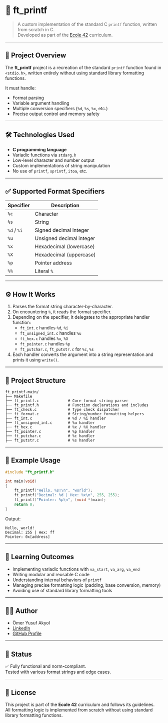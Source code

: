 # 🔢 ft_printf

> A custom implementation of the standard C `printf` function, written from scratch in C.  
> Developed as part of the [Ecole 42](https://42.fr) curriculum.

---

## 📌 Project Overview

The **ft_printf** project is a recreation of the standard `printf` function found in `<stdio.h>`, written entirely without using standard library formatting functions.

It must handle:
- Format parsing
- Variable argument handling
- Multiple conversion specifiers (`%d`, `%s`, `%x`, etc.)
- Precise output control and memory safety

---

## 🛠️ Technologies Used

- **C programming language**
- Variadic functions via `stdarg.h`
- Low-level character and number output
- Custom implementations of string manipulation
- No use of `printf`, `sprintf`, `itoa`, etc.

---

## ✅ Supported Format Specifiers

| Specifier | Description                  |
|----------|------------------------------|
| `%c`     | Character                     |
| `%s`     | String                        |
| `%d` / `%i` | Signed decimal integer    |
| `%u`     | Unsigned decimal integer      |
| `%x`     | Hexadecimal (lowercase)       |
| `%X`     | Hexadecimal (uppercase)       |
| `%p`     | Pointer address               |
| `%%`     | Literal `%`                   |

---

## ⚙️ How It Works

1. Parses the format string character-by-character.
2. On encountering `%`, it reads the format specifier.
3. Depending on the specifier, it delegates to the appropriate handler function:
   - `ft_int.c` handles `%d`, `%i`
   - `ft_unsigned_int.c` handles `%u`
   - `ft_hex.c` handles `%x`, `%X`
   - `ft_pointer.c` handles `%p`
   - `ft_putchar.c`, `ft_putstr.c` for `%c`, `%s`
4. Each handler converts the argument into a string representation and prints it using `write()`.

---

## 📁 Project Structure

```
ft_printf-main/
├── Makefile
├── ft_printf.c             # Core format string parser
├── ft_printf.h             # Function declarations and includes
├── ft_check.c              # Type check dispatcher
├── ft_format.c             # String/number formatting helpers
├── ft_int.c                # %d / %i handler
├── ft_unsigned_int.c       # %u handler
├── ft_hex.c                # %x / %X handler
├── ft_pointer.c            # %p handler
├── ft_putchar.c            # %c handler
├── ft_putstr.c             # %s handler
```

---

## 🧪 Example Usage

```c
#include "ft_printf.h"

int main(void)
{
    ft_printf("Hello, %s!\n", "world");
    ft_printf("Decimal: %d | Hex: %x\n", 255, 255);
    ft_printf("Pointer: %p\n", (void *)main);
    return 0;
}
```

Output:

```
Hello, world!
Decimal: 255 | Hex: ff
Pointer: 0x[address]
```

---

## 🧠 Learning Outcomes

- Implementing variadic functions with `va_start`, `va_arg`, `va_end`
- Writing modular and reusable C code
- Understanding internal behaviors of `printf`
- Managing precise formatting logic (padding, base conversion, memory)
- Avoiding use of standard library formatting tools

---

## 👨‍💻 Author

- Ömer Yusuf Akyol  
- [LinkedIn](https://www.linkedin.com/in/%C3%B6mer-yusuf-akyol-843a62240)  
- [GitHub Profile](https://github.com/omeryusufakyol)

---

## 🏁 Status

✅ Fully functional and norm-compliant.  
Tested with various format strings and edge cases.

---

## 📜 License

This project is part of the **Ecole 42** curriculum and follows its guidelines.  
All formatting logic is implemented from scratch without using standard library formatting functions.
